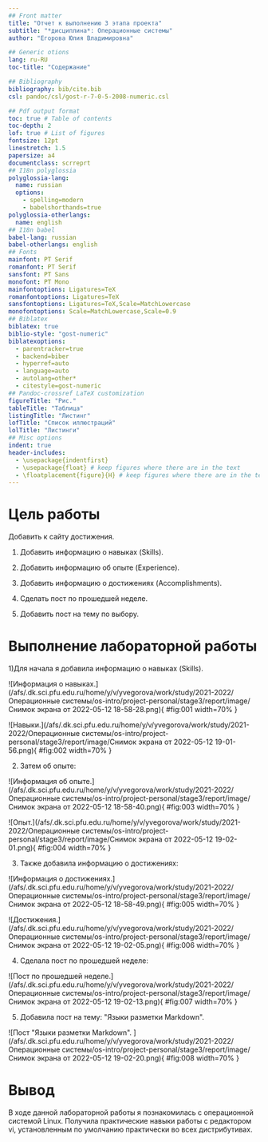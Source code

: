 ```yaml
---
## Front matter
title: "Отчет к выполнению 3 этапа проекта"
subtitle: "*дисциплина*: Операционные системы"
author: "Егорова Юлия Владимировна"

## Generic otions
lang: ru-RU
toc-title: "Содержание"

## Bibliography
bibliography: bib/cite.bib
csl: pandoc/csl/gost-r-7-0-5-2008-numeric.csl

## Pdf output format
toc: true # Table of contents
toc-depth: 2
lof: true # List of figures
fontsize: 12pt
linestretch: 1.5
papersize: a4
documentclass: scrreprt
## I18n polyglossia
polyglossia-lang:
  name: russian
  options:
	- spelling=modern
	- babelshorthands=true
polyglossia-otherlangs:
  name: english
## I18n babel
babel-lang: russian
babel-otherlangs: english
## Fonts
mainfont: PT Serif
romanfont: PT Serif
sansfont: PT Sans
monofont: PT Mono
mainfontoptions: Ligatures=TeX
romanfontoptions: Ligatures=TeX
sansfontoptions: Ligatures=TeX,Scale=MatchLowercase
monofontoptions: Scale=MatchLowercase,Scale=0.9
## Biblatex
biblatex: true
biblio-style: "gost-numeric"
biblatexoptions:
  - parentracker=true
  - backend=biber
  - hyperref=auto
  - language=auto
  - autolang=other*
  - citestyle=gost-numeric
## Pandoc-crossref LaTeX customization
figureTitle: "Рис."
tableTitle: "Таблица"
listingTitle: "Листинг"
lofTitle: "Список иллюстраций"
lolTitle: "Листинги"
## Misc options
indent: true
header-includes:
  - \usepackage{indentfirst}
  - \usepackage{float} # keep figures where there are in the text
  - \floatplacement{figure}{H} # keep figures where there are in the text
---
```


# Цель работы

Добавить к сайту достижения.

1. Добавить информацию о навыках (Skills).

2. Добавить информацию об опыте (Experience).

3. Добавить информацию о достижениях (Accomplishments).

4. Сделать пост по прошедшей неделе.

5. Добавить пост на тему по выбору.

# Выполнение лабораторной работы

1)Для начала я добавила информацию о навыках (Skills).

![Информация о навыках.](/afs/.dk.sci.pfu.edu.ru/home/y/v/yvegorova/work/study/2021-2022/Операционные системы/os-intro/project-personal/stage3/report/image/Снимок экрана от 2022-05-12 18-58-28.png){ #fig:001 width=70% }

![Навыки.](/afs/.dk.sci.pfu.edu.ru/home/y/v/yvegorova/work/study/2021-2022/Операционные системы/os-intro/project-personal/stage3/report/image/Снимок экрана от 2022-05-12 19-01-56.png){ #fig:002 width=70% }

2) Затем об опыте:

![Информация об опыте.](/afs/.dk.sci.pfu.edu.ru/home/y/v/yvegorova/work/study/2021-2022/Операционные системы/os-intro/project-personal/stage3/report/image/Снимок экрана от 2022-05-12 18-58-40.png){ #fig:003 width=70% }

![Опыт.](/afs/.dk.sci.pfu.edu.ru/home/y/v/yvegorova/work/study/2021-2022/Операционные системы/os-intro/project-personal/stage3/report/image/Снимок экрана от 2022-05-12 19-02-01.png){ #fig:004 width=70% }

3) Также добавила информацию о достижениях:

![Информация о достижениях.](/afs/.dk.sci.pfu.edu.ru/home/y/v/yvegorova/work/study/2021-2022/Операционные системы/os-intro/project-personal/stage3/report/image/Снимок экрана от 2022-05-12 18-58-49.png){ #fig:005 width=70% }

![Достижения.](/afs/.dk.sci.pfu.edu.ru/home/y/v/yvegorova/work/study/2021-2022/Операционные системы/os-intro/project-personal/stage3/report/image/Снимок экрана от 2022-05-12 19-02-05.png){ #fig:006 width=70% }

4) Сделала пост по прошедшей неделе:

![Пост по прошедшей неделе.](/afs/.dk.sci.pfu.edu.ru/home/y/v/yvegorova/work/study/2021-2022/Операционные системы/os-intro/project-personal/stage3/report/image/Снимок экрана от 2022-05-12 19-02-13.png){ #fig:007 width=70% }

5) Добавила пост на тему: "Языки разметки Markdown".

![Пост "Языки разметки Markdown". ](/afs/.dk.sci.pfu.edu.ru/home/y/v/yvegorova/work/study/2021-2022/Операционные системы/os-intro/project-personal/stage3/report/image/Снимок экрана от 2022-05-12 19-02-20.png){ #fig:008 width=70% }

# Вывод

В ходе данной лабораторной работы я познакомилась с операционной системой Linux. Получила практические навыки работы с редактором vi, установленным по умолчанию практически во всех дистрибутивах.


